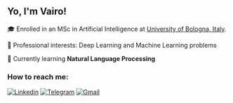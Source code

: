 ## Yo, I'm Vairo!

🎓 Enrolled in an MSc in Artificial Intelligence at [University of Bologna, Italy](https://corsi.unibo.it/2cycle/artificial-intelligence/index.html).

🔭 Professional interests: Deep Learning and Machine Learning problems

🌱 Currently learning **Natural Language Processing**

### How to reach me:

[![Linkedin](https://img.shields.io/badge/Linkedin-0A66C2?style=for-the-badge&logo=LinkedIn&logoColor=white)](https://www.linkedin.com/in/vairo-di-pasquale//)
[![Telegram](https://img.shields.io/badge/Telegram-26A5E4?style=for-the-badge&logo=Telegram&logoColor=white)](https://t.me/Vairodp)
[![Gmail](https://img.shields.io/badge/Gmail-EA4335?&style=for-the-badge&logo=Gmail&logoColor=white)](mailto:vairo.dp@gmail.com)

<!--![](https://komarev.com/ghpvc/?username=vairodp)
